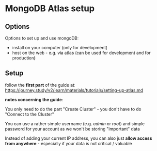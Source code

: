 # MongoDB Atlas setup

## Options

Options to set up and use mongoDB:

- install on your computer (only for development)
- host on the web - e.g. via atlas (can be used for development and for production)

## Setup

follow the **first part** of the guide at: https://journey.study/v2/learn/materials/tutorials/setting-up-atlas.md

**notes concerning the guide**:

You only need to do the part "Create Cluster" - you don't have to do "Connect to the Cluster"

You can use a rather simple username (e.g. _admin_ or _root_) and simple password for your account as we won't be storing "important" data

Instead of adding your current IP address, you can also just **allow access from anywhere** - especially if your data is not critical / valuable
